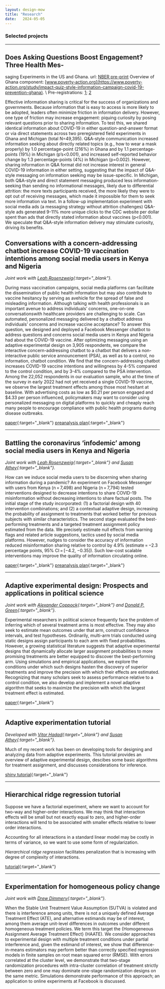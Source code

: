 ```yaml
---
layout: design-mow
title: "Research"
date:   2024-05-05
---
```


### Selected projects

----
## Does Asking Questions Boost Engagement? Three Health Mes-
saging Experiments in the US and Ghana.
url: [NBER pre-print](https://www.nber.org/system/files/working_papers/w33294/w33294.pdf)
Overview of Ghana component: [www.poverty-action.org](https://www.poverty-action.org/study/impact-quiz-style-information-campaign-covid-19-prevention-ghana). \\
Pre-registrations: [1](https://aspredicted.org/xp8c-v66w.pdf); [2](https://aspredicted.org/zrpp-9hqp.pdf)

Effective information sharing is critical for the success of organizations and governments. Because
information that is easy to access is more likely to be adopted, leaders often minimize friction in
information delivery. However, one type of friction may increase engagement: piquing curiosity by
posing relevant questions prior to sharing information. To test this, we shared identical information
about COVID-19 in either question-and-answer format or via direct statements across two
preregistered field experiments in Ghana and Michigan (total N=49,395). Q&A-style
communication increased information seeking about directly related topics (e.g., how to wear a
mask properly) by 1.0 percentage-point (216%) in Ghana and by 1.1 percentage-points (19%) in
Michigan (p’s<0.001), and increased self-reported behavior change by 1.3 percentage-points (4%)
in Michigan (p=0.002). However, sharing information in Q&A format did not increase interest in
general COVID-19 information in either setting, suggesting that the impact of Q&A-style
messaging on information seeking may be issue-specific. In Michigan, both Q&A-style and direct
statement messaging produced less information-seeking than sending no informational messages,
likely due to differential attrition: the more texts participants received, the more likely they were to
opt out of receiving messages, which made it impossible for them to seek more information via text.
In a follow-up implementation experiment with social media ads (a messaging strategy without
attrition challenges) Q&A-style ads generated 9-11% more unique clicks to the CDC website per
dollar spent than ads that directly stated information about vaccines (p<0.001). We speculate that
Q&A-style information delivery may stimulate curiosity, driving its benefits.

## Conversations with a concern-addressing chatbot increase COVID-19 vaccination intentions among social media users in Kenya and Nigeria 

*Joint work with [Leah Rosenzweig](https://leahrrosenzweig.com/){:target="_blank"}.*

During mass vaccination campaigns, social media platforms can facilitate the dissemination of public health information but may also contribute to vaccine hesitancy by serving as avehicle for the spread of false and misleading information. 
Although talking with health professionals is an important avenue to address individuals’ concerns, one-on-one conversationswith healthcare providers are challenging to scale. 
Can automated, personalized messaging delivered by a chatbot address individuals’ concerns and increase vaccine acceptance? 
To answer this question, we designed and deployed a Facebook Messenger chatbot to address questions and concerns social media users in Kenya and Nigeria had about the COVID-19 vaccine. 
After optimizing messaging using an adaptive experimental design on 3,905 respondents, we compare the interactive concern-addressing chatbot to a chatbot that delivers a non-interactive public service announcement (PSA), as well as to a control, no information, chatbot condition. 
We find that the concern-addressing chatbot increases COVID-19 vaccine intentions and willingness by 4-5% compared to the control condition, and by 3-4% compared to the PSA intervention. 
Among the 22,052 respondents in our evaluation sample, who at the time of the survey in early 2022 had not yet received a single COVID-19 vaccine, we observe the largest treatment effects among those most hesitant at baseline. 
With advertising costs as low as $0.21 per person engaged and $4.33 per person influenced, policymakers may want to consider using personalized messaging on digital platforms to quickly and cheaply reach many people to encourage compliance with public health programs during disease outbreaks. 

[paper](https://osf.io/preprints/osf/mgyxu){:target="_blank"}
[preanalysis plan](https://osf.io/mxr8n){:target="_blank"}

----
## Battling the coronavirus ‘infodemic’ among social media users in Kenya and Nigeria 

*Joint work with [Leah Rosenzweig](https://leahrrosenzweig.com/){:target="_blank"} and [Susan Athey](https://athey.people.stanford.edu/){:target="_blank"}.*

How can we induce social media users to be discerning when sharing information during a pandemic? 
An experiment on Facebook Messenger with users from Kenya (n = 7,498) and Nigeria (n = 7,794) tested interventions designed to decrease intentions to share COVID-19 misinformation without decreasing intentions to share factual posts. 
The initial stage of the study incorporated: (1) a factorial design with 40 intervention combinations; and (2) a contextual adaptive design, increasing the probability of assignment to treatments that worked better for previous subjects with similar characteristics. 
The second stage evaluated the best-performing treatments and a targeted treatment assignment policy estimated from the data. 
We precisely estimate null effects from warning flags and related article suggestions, tactics used by social media platforms. 
However, nudges to consider the accuracy of information reduced misinformation sharing relative to control by 4.9% (estimate = −2.3 percentage points, 95% CI = [−4.2, −0.35]). 
Such low-cost scalable interventions may improve the quality of information circulating online.

[paper](https://doi.org/10.1038/s41562-023-01810-7){:target="_blank"}
[preanalysis plan](https://osf.io/cqu4w/){:target="_blank"}

----
## Adaptive experimental design: Prospects and applications in political science

*Joint work with [Alexander Coppock](https://alexandercoppock.com/){:target="_blank"} and [Donald P. Green](https://sites.google.com/site/donaldpgreen/){:target="_blank"}.*

Experimental researchers in political science frequently face the problem of inferring which of several treatment arms is most effective. 
They may also seek to estimate mean outcomes under that arm, construct confidence intervals, and test hypotheses. 
Ordinarily, multi-arm trials conducted using static designs assign participants to each arm with fixed probabilities. 
However, a growing statistical literature suggests that adaptive experimental designs that dynamically allocate larger assignment probabilities to more promising treatments are better equipped to discover the best-performing arm. 
Using simulations and empirical applications, we explore the conditions under which such designs hasten the discovery of superior treatments and improve the precision with which their effects are estimated. 
Recognizing that many scholars seek to assess performance relative to a control condition, we also develop and implement a novel adaptive algorithm that seeks to maximize the precision with which the largest treatment effect is estimated.

[paper](https://doi.org/10.1111/ajps.12597){:target="_blank"}

----

## Adaptive experimentation tutorial

*Developed with [Vitor Hadad](https://scholar.google.com/citations?user=lTmDo34AAAAJ&hl=en){:target="_blank"} and [Susan Athey](https://athey.people.stanford.edu/){:target="_blank"}.*

Much of my recent work has been on developing tools for designing and analyzing data from adaptive experiments. This tutorial provides an overview of adaptive experimental design, descibes some basic algorithms for treatment assignment, and discusses considerations for inference. 

[shiny tutorial](https://mollyow.shinyapps.io/adaptive){:target="_blank"}

----

## Hierarchical ridge regression tutorial

Suppose we have a factorial experiment, where we want to account for
two-way and higher-order interactions. We may think that interaction
effects will be small but not exactly equal to zero, and higher-order
interactions will tend to be associated with smaller effects relative to
lower order interactions.

Accounting for all interactions in a standard linear model may be costly
in terms of variance, so we want to use some form of regularization.

*Hierarchical ridge regression* facilitates penalization that is increasing with
degree of complexity of interactions.

[tutorial](https://github.com/mollyow/shrinkage-tutorial/blob/master/tutorial.md){:target="_blank"}

----

## Experimentation for homogeneous policy change

*Joint work with [Drew Dimmery](https://ddimmery.com/){:target="_blank"}.*

When the Stable Unit Treatment Value Assumption (SUTVA) is violated and there is interference among units, there is not a uniquely defined Average Treatment Effect (ATE), and alternative estimands may be of interest, among them average unit-level differences in outcomes under different homogeneous treatment policies. We term this target the {Homogeneous Assignment Average Treatment Effect} (HAATE). We consider approaches to experimental design with multiple treatment conditions under partial interference and, given the estimand of interest, we show that difference-in-means estimators may perform better than correctly specified regression models in finite samples on root mean squared error (RMSE). With errors correlated at the cluster level, we demonstrate that two-stage randomization procedures with intra-cluster correlation of treatment strictly between zero and one may dominate one-stage randomization designs on the same metric. Simulations demonstrate performance of this approach; an application to online experiments at Facebook is discussed. 






